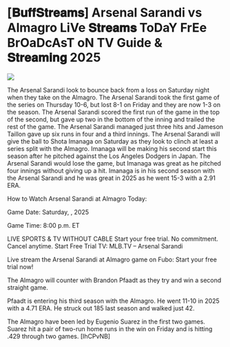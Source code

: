 # [𝐁𝐮𝐟𝐟𝐒𝐭𝐫𝐞𝐚𝐦𝐬] Arsenal Sarandi vs Almagro LiVe 𝐒𝐭𝐫𝐞𝐚𝐦𝐬 ToDaY FrEe BrOaDcAsT oN TV Guide & 𝐒𝐭𝐫𝐞𝐚𝐦𝐢𝐧𝐠  2025  
  
  
[![](https://i.imgur.com/qSNzIqt.png)](https://movie.rssnews.media/NEmvZyw.php)  
  
The Arsenal Sarandi look to bounce back from a loss on Saturday night when they take on the Almagro. The Arsenal Sarandi took the first game of the series on Thursday 10-6, but lost 8-1 on Friday and they are now 1-3 on the season. The Arsenal Sarandi scored the first run of the game in the top of the second, but gave up two in the bottom of the inning and trailed the rest of the game. The Arsenal Sarandi managed just three hits and Jameson Taillon gave up six runs in four and a third innings. The Arsenal Sarandi will give the ball to Shota Imanaga on Saturday as they look to clinch at least a series split with the Almagro. Imanaga will be making his second start this season after he pitched against the Los Angeles Dodgers in Japan. The Arsenal Sarandi would lose the game, but Imanaga was great as he pitched four innings without giving up a hit. Imanaga is in his second season with the Arsenal Sarandi and he was great in 2025 as he went 15-3 with a 2.91 ERA.

How to Watch Arsenal Sarandi at Almagro Today:

Game Date: Saturday, , 2025

Game Time: 8:00 p.m. ET

LIVE SPORTS & TV WITHOUT CABLE
Start your free trial. No commitment. Cancel anytime.
Start Free Trial
TV: MLB.TV – Arsenal Sarandi

Live stream the Arsenal Sarandi at Almagro game on Fubo: Start your free trial now!

The Almagro will counter with Brandon Pfaadt as they try and win a second straight game.

Pfaadt is entering his third season with the Almagro. He went 11-10 in 2025 with a 4.71 ERA. He struck out 185 last season and walked just 42.

The Almagro have been led by Eugenio Suarez in the first two games. Suarez hit a pair of two-run home runs in the win on Friday and is hitting .429 through two games. [IhCPvNB]
